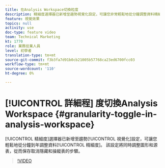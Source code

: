 ```yaml
---
title: 在Analysis Workspace切換粒度
description: 精細度選擇器已新增至趨勢視覺化設定，可讓您非常輕鬆地從分鐘調整資料精細度，一直到一年。 該設定將同時調整圖形和源表，從而保存取消隱藏和操作表的步驟。
feature: 視覺效果
topics: null
activity: use
doc-type: feature video
team: Technical Marketing
kt: 1770
role: 業務從業人員
level: 初學者
translation-type: tm+mt
source-git-commit: f3b3fa7d91b0cb21005b57768ca23ed6700fcc03
workflow-type: tm+mt
source-wordcount: '110'
ht-degree: 0%

---
```



# [!UICONTROL 詳細程] 度切換Analysis Workspace  {#granularity-toggle-in-analysis-workspace}

[!UICONTROL 精細度]選擇器已新增至趨勢[!UICONTROL 視覺化]設定，可讓您輕鬆地從分鐘到年調整資料[!UICONTROL 精細度]。 該設定將同時調整圖形和源表，從而保存取消隱藏和操縱表的步驟。

>[!VIDEO](https://video.tv.adobe.com/v/23548/?quality=12)
